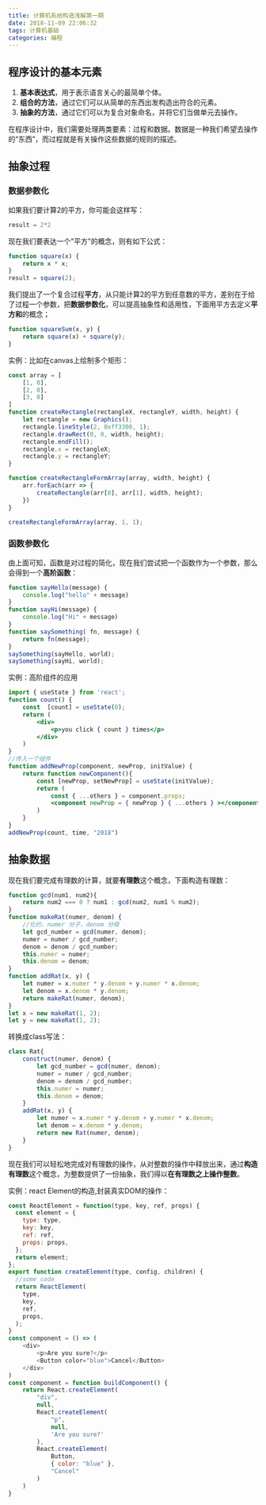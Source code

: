 ```yaml
---
title: 计算机系统构造浅解第一期
date: 2018-11-09 22:06:32
tags: 计算机基础
categories: 编程
---
```

## 程序设计的基本元素

1. **基本表达式**，用于表示语言关心的最简单个体。
2. **组合的方法**，通过它们可以从简单的东西出发构造出符合的元素。
3. **抽象的方法**，通过它们可以为复合对象命名，并将它们当做单元去操作。

在程序设计中，我们需要处理两类要素：过程和数据。数据是一种我们希望去操作的“东西”，而过程就是有关操作这些数据的规则的描述。

## 抽象过程

### 数据参数化

如果我们要计算2的平方，你可能会这样写：

```js
result = 2*2
```

现在我们要表达一个"平方"的概念，则有如下公式：

```js
function square(x) {
    return x * x;
}
result = square(2);
```

我们提出了一个复合过程**平方**，从只能计算2的平方到任意数的平方，差别在于给了过程一个参数，把**数据参数化**，可以提高抽象性和适用性，下面用平方去定义**平方和**的概念；

```js
function squareSum(x, y) {
    return square(x) + square(y);
}
```
<!--more-->
实例：比如在canvas上绘制多个矩形：

```js
const array = [
    [1, 0],
    [2, 0],
    [3, 0]
]
function createRectangle(rectangleX, rectangleY, width, height) {
    let rectangle = new Graphics();
    rectangle.lineStyle(2, 0xff3300, 1);
    rectangle.drawRect(0, 0, width, height);
    rectangle.endFill();
    rectangle.x = rectangleX;
    rectangle.y = rectangleY;
}

function createRectangleFormArray(array, width, height) {
    arr.forEach(arr => {
        createRectangle(arr[0], arr[1], width, height);
    })
}

createRectangleFormArray(array, 1, 1);
```

### 函数参数化

由上面可知，函数是对过程的简化，现在我们尝试把一个函数作为一个参数，那么会得到一个**高阶函数**：

```js
function sayHello(message) {
    console.log("hello" + message)
}
function sayHi(message) {
    console.log("Hi" + message)
}
function saySomething( fn, message) {
    return fn(message);
}
saySomething(sayHello, world);
saySomething(sayHi, world);
```

实例：高阶组件的应用

```jsx
import { useState } from 'react';
function count() {
    const  [count] = useState(0);
    return (
        <div>
            <p>you click { count } times</p>
        </div>
    )
}
//传入一个组件
function addNewProp(component, newProp, initValue) {
    return function newComponent(){
        const [newProp, setNewProp] = useState(initValue);
        return (
            const { ...others } = component.props;
            <component newProp = { newProp } { ...others } ></component>
        )
    }
}
addNewProp(count, time, "2018")
```

## 抽象数据

现在我们要完成有理数的计算，就要**有理数**这个概念，下面构造有理数：

```js
function gcd(num1, num2){
    return num2 === 0 ? num1 : gcd(num2, num1 % num2);
}
function makeRat(numer, denom) {
    //化约，numer 分子，denom 分母
    let gcd_number = gcd(numer, denom);
    numer = numer / gcd_number;
    denom = denom / gcd_number;
    this.numer = numer;
    this.denom = denom;
}
function addRat(x, y) {
    let numer = x.numer * y.denom + y.numer * x.denom;
    let denom = x.denom * y.denom;
    return makeRat(numer, denom);
}
let x = new makeRat(1, 2);
let y = new makeRat(1, 2);
```

转换成class写法：

```js
class Rat{
    construct(numer, denom) {
        let gcd_number = gcd(numer, denom);
        numer = numer / gcd_number;
        denom = denom / gcd_number;
        this.numer = numer;
        this.denom = denom;
    }
    addRat(x, y) {
        let numer = x.numer * y.denom + y.numer * x.denom;
        let denom = x.denom * y.denom;
        return new Rat(numer, denom);
    }
}
```

现在我们可以轻松地完成对有理数的操作，从对整数的操作中释放出来，通过**构造有理数**这个概念，为整数提供了一份抽象，我们得以**在有理数之上操作整数**。

实例：react Element的构造,封装真实DOM的操作：

```js
const ReactElement = function(type, key, ref, props) {
  const element = {
    type: type,
    key: key,
    ref: ref,
    props: props,
  };
  return element;
};
export function createElement(type, config, children) {
  //some code
  return ReactElement(
    type,
    key,
    ref,
    props,
  );
}
const component = () => (
    <div>
        <p>Are you sure?</p>
        <Button color="blue">Cancel</Button>
    </div>
)
const component = function buildComponent() {
    return React.createElement(
        "div",
        null,
        React.createElement(
            "p",
            null,
            'Are you sure?'
        ),
        React.createElement(
            Button,
            { color: "blue" },
            "Cancel"
        )
    )
}
```